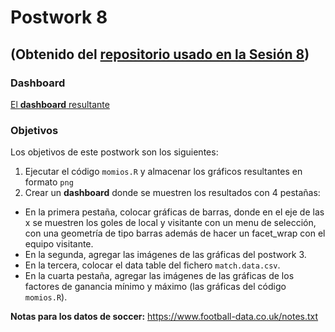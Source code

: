 # Postwork 8
## (Obtenido del [repositorio usado en la Sesión 8](https://github.com/beduExpert/Programacion-R-Santander-2021/tree/main/Sesion-08/Postwork))

### Dashboard
[El __dashboard__ resultante](https://gilesitorr.shinyapps.io/Postwork8/)

### Objetivos
Los objetivos de este postwork son los siguientes:

1. Ejecutar el código `momios.R` y almacenar los gráficos resultantes en formato `png`
2. Crear un __dashboard__ donde se muestren los resultados con 4 pestañas:
- En la primera pestaña, colocar gráficas de barras, donde en el eje de las x se muestren los goles de local y visitante con un menu de selección, con una geometría de tipo barras además de hacer un facet_wrap con el equipo visitante.
- En la segunda, agregar las imágenes de las gráficas del postwork 3.
- En la tercera, colocar el data table del fichero `match.data.csv`.
- En la cuarta pestaña, agregar las imágenes de las gráficas de los factores de ganancia mínimo y máximo (las gráficas del código `momios.R`).

__Notas para los datos de soccer:__ https://www.football-data.co.uk/notes.txt

